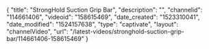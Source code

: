 {
    "title": "StrongHold Suction Grip Bar",
    "description": "",
    "channelid": "114661406",
    "videoid": "158615469",
    "date_created": "1523310041",
    "date_modified": "1524157638",
    "type": "captivate",
    "layout": "channelVideo",
    "url": "\/latest-videos\/stronghold-suction-grip-bar\/114661406-158615469"
}